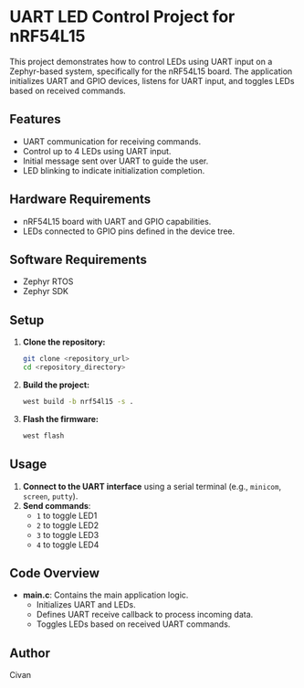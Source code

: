# UART LED Control Project for nRF54L15

This project demonstrates how to control LEDs using UART input on a Zephyr-based system, specifically for the nRF54L15 board. The application initializes UART and GPIO devices, listens for UART input, and toggles LEDs based on received commands.

## Features

- UART communication for receiving commands.
- Control up to 4 LEDs using UART input.
- Initial message sent over UART to guide the user.
- LED blinking to indicate initialization completion.

## Hardware Requirements

- nRF54L15 board with UART and GPIO capabilities.
- LEDs connected to GPIO pins defined in the device tree.

## Software Requirements

- Zephyr RTOS
- Zephyr SDK

## Setup

1. **Clone the repository:**
    ```sh
    git clone <repository_url>
    cd <repository_directory>
    ```

2. **Build the project:**
    ```sh
    west build -b nrf54l15 -s .
    ```

3. **Flash the firmware:**
    ```sh
    west flash
    ```

## Usage

1. **Connect to the UART interface** using a serial terminal (e.g., `minicom`, `screen`, `putty`).
2. **Send commands**:
    - `1` to toggle LED1
    - `2` to toggle LED2
    - `3` to toggle LED3
    - `4` to toggle LED4

## Code Overview

- **main.c**: Contains the main application logic.
  - Initializes UART and LEDs.
  - Defines UART receive callback to process incoming data.
  - Toggles LEDs based on received UART commands.

## Author

Civan
